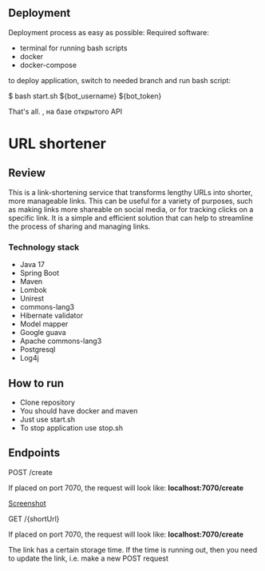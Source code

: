 ## Deployment
Deployment process as easy as possible:
Required software:
- terminal for running bash scripts
- docker
- docker-compose

to deploy application, switch to needed branch and run bash script:

$ bash start.sh ${bot_username} ${bot_token}

That's all.
, на базе открытого API
# URL shortener
## Review
This is a link-shortening service that transforms lengthy URLs into shorter,
more manageable links. This can be useful for a variety of purposes,
such as making links more shareable on social media, or for tracking clicks
on a specific link. It is a simple and efficient solution that can help to streamline
the process of sharing and managing links.

### Technology stack
* Java 17
* Spring Boot
* Maven
* Lombok
* Unirest
* commons-lang3
* Hibernate validator
* Model mapper
* Google guava
* Apache commons-lang3
* Postgresql
* Log4j

## How to run
* Clone repository
* You should have docker and maven
* Just use start.sh
* To stop application use stop.sh

## Endpoints
POST /create

If placed on port 7070, the request will look like:
**localhost:7070/create**

[Screenshot](https://github.com/AntonAcorn/Resources/blob/main/files/URLShortener/img.png)

GET /{shortUrl}

If placed on port 7070, the request will look like:
**localhost:7070/create**

The link has a certain storage time. If the time is running out,
then you need to update the link, i.e. make a new POST request






